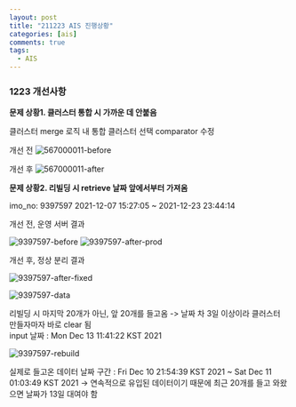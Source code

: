 ```yaml
---
layout: post
title: "211223 AIS 진행상황"
categories: [ais]
comments: true
tags:
  - AIS
---
```

### 1223 개선사항

**문제 상황1. 클러스터 통합 시 가까운 데 안붙음**

클러스터 merge 로직 내 통합 클러스터 선택 comparator 수정

개선 전
![567000011-before](567000011-before.png)

개선 후
![567000011-after](567000011-after.png)

**문제 상황2. 리빌딩 시 retrieve 날짜 앞에서부터 가져옴**

imo_no: 9397597
2021-12-07 15:27:05 ~ 2021-12-23 23:44:14

개선 전, 운영 서버 결과

![9397597-before](9397597-before.png)
![9397597-after-prod](9397597-after-prod.png)

개선 후, 정상 분리 결과

![9397597-after-fixed](9397597-after-fixed.png)

![9397597-data](9397597-data.png)

리빌딩 시 마지막 20개가 아닌, 앞 20개를 들고옴 -> 날짜 차 3일 이상이라 클러스터 만들자마자 바로 clear 됨<br>input 날짜 : Mon Dec 13 11:41:22 KST 2021

![9397597-rebuild](9397597-rebuild.png)

실제로 들고온 데이터 날짜 구간 : Fri Dec 10 21:54:39 KST 2021 ~ Sat Dec 11 01:03:49 KST 2021
-> 연속적으로 유입된 데이터이기 때문에 최근 20개를 들고 와왔으면 날짜가 13일 대여야 함 